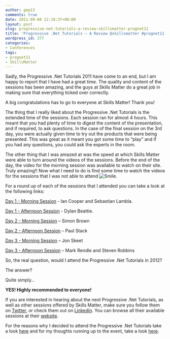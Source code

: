 ```yaml
---
author: gep13
comments: true
date: 2011-09-08 12:10:37+00:00
layout: post
slug: progressive-net-tutorials-a-review-skillsmatter-prognet11
title: 'Progressive .Net Tutorials – A Review @skillsmatter #prognet11'
wordpress_id: 377
categories:
- Conferences
tags:
- prognet11
- SkillsMatter
---
```


Sadly, the Progressive .Net Tutorials 2011 have come to an end, but I am happy to report that I have had a great time. The quality and content of the sessions has been amazing, and the guys at Skills Matter do a great job in making sure that everything ticked over correctly.

 

A big congratulations has to go to everyone at Skills Matter! Thank you!

 

The thing that I really liked about the Progressive .Net Tutorials is the extended time of the sessions. Each session ran for almost 4 hours. This meant that you had plenty of time to digest the content of the presentation, and if required, to ask questions. In the case of the final session on the 3rd day, you were actually given time to try out the products that were being presented. This was great as it meant you got some time to “play” and if you had any questions, you could ask the experts in the room.

 

The other thing that I was amazed at was the speed at which Skills Matter were able to turn around the videos of the sessions. Before the end of the day, the video for the morning session was available to watch on their site. Truly amazing!! Now what I need to do is find some time to watch the videos for the sessions that I was not able to attend ![Smile](http://www.gep13.co.uk/blog/wp-content/uploads/35aceb50ed2b_AF56/wlEmoticon-smile.png).

 

For a round up of each of the sessions that I attended you can take a look at the following links:

 

[Day 1 - Morning Session](http://www.gep13.co.uk/blog/?p=361) - Ian Cooper and Sebastian Lambla.

 

[Day 1 - Afternoon Session](http://www.gep13.co.uk/blog/?p=362) - Dylan Beattie.

 

[Day 2 - Morning Session](http://www.gep13.co.uk/blog/?p=363) – Simon Brown

 

[Day 2 - Afternoon Session](http://www.gep13.co.uk/blog/?p=364) – Paul Stack

 

[Day 3 - Morning Session](http://www.gep13.co.uk/blog/?p=365) – Jon Skeet

 

[Day 3 - Afternoon Session](http://www.gep13.co.uk/blog/?p=372) – Mark Rendle and Steven Robbins

 

So, the real question, would I attend the Progressive .Net Tutorials in 2012?

 

The answer?

 

Quite simply…

 

**__YES! Highly recommended to everyone!__**

 

If you are interested in hearing about the next Progressive .Net Tutorials, as well as other sessions offered by Skills Matter, make sure you follow them on [Twitter](http://twitter.com/#!/skillsmatter), or check them out on [Linkedin](http://www.linkedin.com/company/53564?trk=tyah). You can browse all their available sessions at their [website](http://skillsmatter.com/).

 

For the reasons why I decided to attend the Progressive .Net Tutorials take a look [here](http://www.gep13.co.uk/blog/?p=313) and for my thoughts running up to the event, take a look [here](http://www.gep13.co.uk/blog/?p=358).
